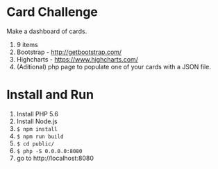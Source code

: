 # Card Challenge

Make a dashboard of cards.

1. 9 items
2. Bootstrap - http://getbootstrap.com/
3. Highcharts - https://www.highcharts.com/
4. (Aditional) php page to populate one of your cards with a JSON file.

# Install and Run

1. Install PHP 5.6
2. Install Node.js
3. `$ npm install`
4. `$ npm run build`
5. `$ cd public/`
6. `$ php -S 0.0.0.0:8080`
7. go to http://localhost:8080